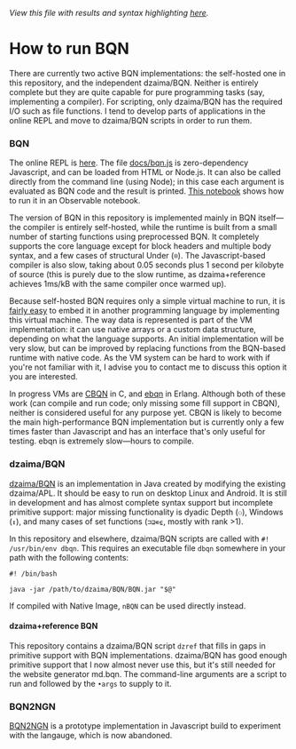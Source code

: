 *View this file with results and syntax highlighting [here](https://mlochbaum.github.io/BQN/running.html).*

# How to run BQN

There are currently two active BQN implementations: the self-hosted one in this repository, and the independent dzaima/BQN. Neither is entirely complete but they are quite capable for pure programming tasks (say, implementing a compiler). For scripting, only dzaima/BQN has the required I/O such as file functions. I tend to develop parts of applications in the online REPL and move to dzaima/BQN scripts in order to run them.

### BQN

The online REPL is [here](https://mlochbaum.github.io/BQN/try.html). The file [docs/bqn.js](docs/bqn.js) is zero-dependency Javascript, and can be loaded from HTML or Node.js. It can also be called directly from the command line (using Node); in this case each argument is evaluated as BQN code and the result is printed. [This notebook](https://observablehq.com/@lsh/bqn) shows how to run it in an Observable notebook.

The version of BQN in this repository is implemented mainly in BQN itself—the compiler is entirely self-hosted, while the runtime is built from a small number of starting functions using preprocessed BQN. It completely supports the core language except for block headers and multiple body syntax, and a few cases of structural Under (`⌾`). The Javascript-based compiler is also slow, taking about 0.05 seconds plus 1 second per kilobyte of source (this is purely due to the slow runtime, as dzaima+reference achieves 1ms/kB with the same compiler once warmed up).

Because self-hosted BQN requires only a simple virtual machine to run, it is [fairly easy](implementation/vm.md) to embed it in another programming language by implementing this virtual machine. The way data is represented is part of the VM implementation: it can use native arrays or a custom data structure, depending on what the language supports. An initial implementation will be very slow, but can be improved by replacing functions from the BQN-based runtime with native code. As the VM system can be hard to work with if you're not familiar with it, I advise you to contact me to discuss this option it you are interested.

In progress VMs are [CBQN](https://github.com/dzaima/CBQN) in C, and [ebqn](https://github.com/cannadayr/ebqn) in Erlang. Although both of these work (can compile and run code; only missing some fill support in CBQN), neither is considered useful for any purpose yet. CBQN is likely to become the main high-performance BQN implementation but is currently only a few times faster than Javascript and has an interface that's only useful for testing. ebqn is extremely slow—hours to compile.

### dzaima/BQN

[dzaima/BQN](https://github.com/dzaima/BQN/) is an implementation in Java created by modifying the existing dzaima/APL. It should be easy to run on desktop Linux and Android. It is still in development and has almost complete syntax support but incomplete primitive support: major missing functionality is dyadic Depth (`⚇`), Windows (`↕`), and many cases of set functions (`⊐⊒∊⍷`, mostly with rank >1).

In this repository and elsewhere, dzaima/BQN scripts are called with `#! /usr/bin/env dbqn`. This requires an executable file `dbqn` somewhere in your path with the following contents:

    #! /bin/bash

    java -jar /path/to/dzaima/BQN/BQN.jar "$@"

If compiled with Native Image, `nBQN` can be used directly instead.

#### dzaima+reference BQN

This repository contains a dzaima/BQN script `dzref` that fills in gaps in primitive support with BQN implementations. dzaima/BQN has good enough primitive support that I now almost never use this, but it's still needed for the website generator md.bqn. The command-line arguments are a script to run and followed by the `•args` to supply to it.

### BQN2NGN

[BQN2NGN](https://github.com/mlochbaum/BQN2NGN) is a prototype implementation in Javascript build to experiment with the langauge, which is now abandoned.
